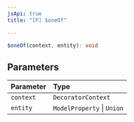 ```yaml
---
jsApi: true
title: "[F] $oneOf"

---
```

```ts
$oneOf(context, entity): void
```

## Parameters

| Parameter | Type |
| :------ | :------ |
| `context` | `DecoratorContext` |
| `entity` | `ModelProperty` \| `Union` |

